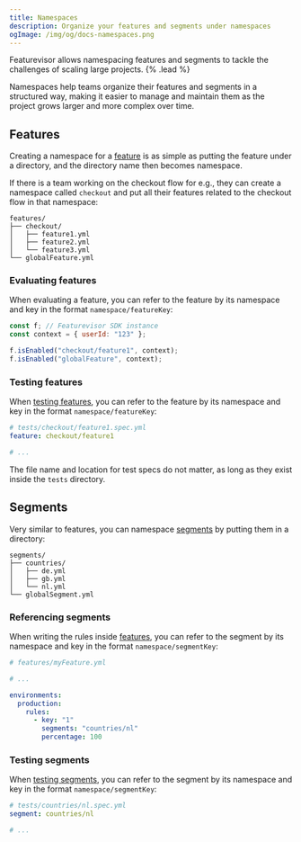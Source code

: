 ```yaml
---
title: Namespaces
description: Organize your features and segments under namespaces
ogImage: /img/og/docs-namespaces.png
---
```


Featurevisor allows namespacing features and segments to tackle the challenges of scaling large projects. {% .lead %}

Namespaces help teams organize their features and segments in a structured way, making it easier to manage and maintain them as the project grows larger and more complex over time.

## Features

Creating a namespace for a [feature](/docs/features/) is as simple as putting the feature under a directory, and the directory name then becomes namespace.

If there is a team working on the checkout flow for e.g., they can create a namespace called `checkout` and put all their features related to the checkout flow in that namespace:

```
features/
├── checkout/
│   ├── feature1.yml
│   ├── feature2.yml
│   └── feature3.yml
└── globalFeature.yml
```

### Evaluating features

When evaluating a feature, you can refer to the feature by its namespace and key in the format `namespace/featureKey`:

```js
const f; // Featurevisor SDK instance
const context = { userId: "123" };

f.isEnabled("checkout/feature1", context);
f.isEnabled("globalFeature", context);
```

### Testing features

When [testing features](/docs/testing/#testing-features), you can refer to the feature by its namespace and key in the format `namespace/featureKey`:

```yml
# tests/checkout/feature1.spec.yml
feature: checkout/feature1

# ...
```

The file name and location for test specs do not matter, as long as they exist inside the `tests` directory.

## Segments

Very similar to features, you can namespace [segments](/docs/segments/) by putting them in a directory:

```
segments/
├── countries/
│   ├── de.yml
│   ├── gb.yml
│   └── nl.yml
└── globalSegment.yml
```

### Referencing segments

When writing the rules inside [features](/docs/features/#rules), you can refer to the segment by its namespace and key in the format `namespace/segmentKey`:

```yml
# features/myFeature.yml

# ...

environments:
  production:
    rules:
      - key: "1"
        segments: "countries/nl"
        percentage: 100
```

### Testing segments

When [testing segments](/docs/testing/#testing-segments), you can refer to the segment by its namespace and key in the format `namespace/segmentKey`:

```yml
# tests/countries/nl.spec.yml
segment: countries/nl

# ...
```
